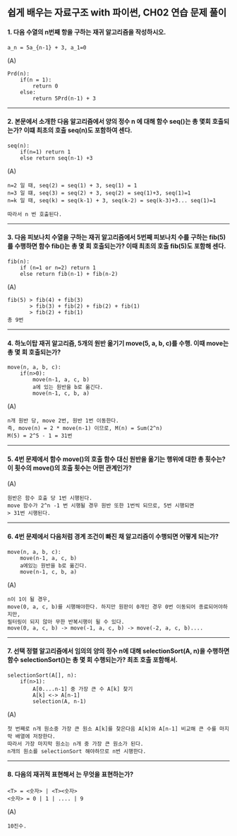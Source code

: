## 쉽게 배우는 자료구조 with 파이썬, CH02 연습 문제 풀이


#### 1. 다음 수열의 n번째 항을 구하는 재귀 알고리즘을 작성하시오.
```a_n = 5a_{n-1} + 3, a_1=0```

(A)
```
Prd(n):
    if(n = 1):
        return 0
    else:
        return 5Prd(n-1) + 3
```
***

#### 2. 본문에서 소개한 다음 알고리즘에서 양의 정수 n 에 대해 함수 seq()는 총 몇회 호출되는가? 이떄 최초의 호출 seq(n)도 포함하여 센다.
```
seq(n):
    if(n=1) return 1
    else return seq(n-1) +3
```

(A)
```
n=2 일 때, seq(2) = seq(1) + 3, seq(1) = 1
n=3 일 떄, seq(3) = seq(2) + 3, seq(2) = seq(1)+3, seq(1)=1
n=k 일 때, seq(k) = seq(k-1) + 3, seq(k-2) = seq(k-3)+3... seq(1)=1

따라서 n 번 호출된다.
```
***
#### 3. 다음 피보나치 수열을 구하는 재귀 알고리즘에서 5번째 피보나치 수를 구하는 fib(5)를 수행하면 함수 fib()는 총 몇 회 호출되는가? 이때 최초의 호출 fib(5)도 포함해 센다.

```
fib(n):
    if (n=1 or n=2) return 1
    else return fib(n-1) + fib(n-2)
```

(A)
```
fib(5) > fib(4) + fib(3) 
       > fib(3) + fib(2) + fib(2) + fib(1)
       > fib(2) + fib(1)
총 9번  
``` 
***
#### 4. 하노이탑 재귀 알고리즘, 5개의 원반 옮기기 move(5, a, b, c)를 수행. 이때 move는 총 몇 회 호출되는가? 
```
move(n, a, b, c):
    if(n>0):
        move(n-1, a, c, b)
        a에 있는 원반을 b로 옮긴다.
        move(n-1, c, b, a)
```

(A)
```
n개 원반 당, move 2번, 원반 1번 이동한다.
즉, move(n) = 2 * move(n-1) 이므로, M(n) = Sum(2^n)  
M(5) = 2^5 - 1 = 31번
```
***

#### 5. 4번 문제에서 함수 move()의 호출 함수 대신 원반을 옮기는 행위에 대한 총 횟수는? 이 횟수의 move()의 호출 횟수는 어떤 관계인가?
(A)
```
원반은 함수 호출 당 1번 시행된다.
move 함수가 2^n -1 번 시행될 경우 원반 또한 1번씩 되므로, 5번 시행되면
> 31번 시행된다.  
```

***

#### 6. 4번 문제에서 다음처럼 경계 조건이 빠진 채 알고리즘이 수행되면 어떻게 되는가?
```
move(n, a, b, c):
    move(n-1, a, c, b)
    a에있는 원반을 b로 옮긴다.
    move(n-1, c, b, a)   
```

(A)
```
n이 1이 될 경우,
move(0, a, c, b)를 시행해야한다. 하지만 원판이 0개인 경우 0번 이동되어 종료되어야하지만,
필터링이 되지 않아 무한 반복시행이 될 수 있다.
move(0, a, c, b) -> move(-1, a, c, b) -> move(-2, a, c, b)....

```

***

#### 7. 선택 정렬 알고리즘에서 임의의 양의 정수 n에 대해 selectionSort(A, n)을 수행하면 함수 selectionSort()는 총 몇 회 수행되는가? 최초 호출 포함해서. 
```
selectionSort(A[], n):
    if(n>1):
        A[0....n-1] 중 가장 큰 수 A[k] 찾기
        A[k] <-> A[n-1]
        selection(A, n-1) 
```

(A)
```
첫 번째로 n개 원소중 가장 큰 원소 A[k]를 찾은다음 A[k]와 A[n-1] 비교해 큰 수를 마지막 배열에 저장한다.
따라서 가장 마지막 원소는 n개 중 가장 큰 원소가 된다.
n개의 원소를 selectionSort 해야하므로 n번 시행한다. 
```

***

#### 8. 다음의 재귀적 표현해서 <T> 는 무엇을 표현하는가?
```
<T> = <숫자> | <T><숫자>
<숫자> = 0 | 1 | .... | 9
```

(A)
```
10진수.
```